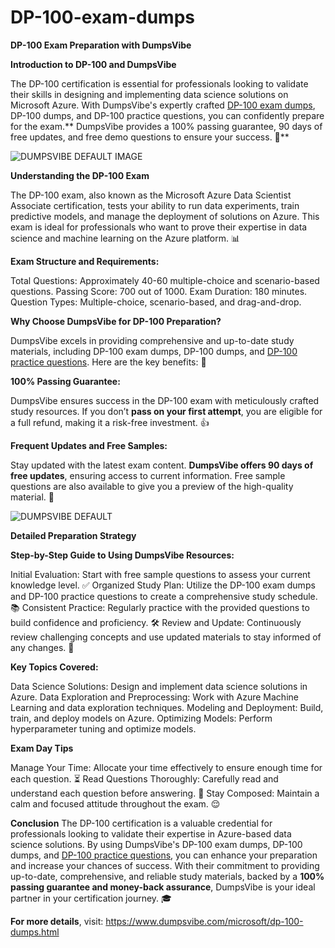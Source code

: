 # DP-100-exam-dumps
**DP-100 Exam Preparation with DumpsVibe**

**Introduction to DP-100 and DumpsVibe**

The DP-100 certification is essential for professionals looking to validate their skills in designing and implementing data science solutions on Microsoft Azure. With DumpsVibe's expertly crafted [DP-100 exam dumps](https://www.dumpsvibe.com/microsoft/dp-100-dumps.html), DP-100 dumps, and DP-100 practice questions, you can confidently prepare for the exam.** DumpsVibe provides a 100% passing guarantee, 90 days of free updates, and free demo questions to ensure your success. 🚀**

![DUMPSVIBE DEFAULT IMAGE](https://github.com/user-attachments/assets/f24cfa13-3278-4717-9125-655029553c6f)

**Understanding the DP-100 Exam**

The DP-100 exam, also known as the Microsoft Azure Data Scientist Associate certification, tests your ability to run data experiments, train predictive models, and manage the deployment of solutions on Azure. This exam is ideal for professionals who want to prove their expertise in data science and machine learning on the Azure platform. 📊

**Exam Structure and Requirements:**

Total Questions: Approximately 40-60 multiple-choice and scenario-based questions.
Passing Score: 700 out of 1000.
Exam Duration: 180 minutes.
Question Types: Multiple-choice, scenario-based, and drag-and-drop.

**Why Choose DumpsVibe for DP-100 Preparation?**

DumpsVibe excels in providing comprehensive and up-to-date study materials, including DP-100 exam dumps, DP-100 dumps, and [DP-100 practice questions](https://www.dumpsvibe.com/microsoft/dp-100-dumps.html). Here are the key benefits: 🚀

**100% Passing Guarantee:**

DumpsVibe ensures success in the DP-100 exam with meticulously crafted study resources. If you don’t **pass on your first attempt**, you are eligible for a full refund, making it a risk-free investment. 👍

**Frequent Updates and Free Samples:**

Stay updated with the latest exam content. **DumpsVibe offers 90 days of free updates**, ensuring access to current information. Free sample questions are also available to give you a preview of the high-quality material. 📅

![DUMPSVIBE DEFAULT](https://github.com/user-attachments/assets/225e198a-3b48-40b2-8ebb-bb35bfeac265)

**Detailed Preparation Strategy**

**Step-by-Step Guide to Using DumpsVibe Resources:**

Initial Evaluation: Start with free sample questions to assess your current knowledge level. ✅
Organized Study Plan: Utilize the DP-100 exam dumps and DP-100 practice questions to create a comprehensive study schedule. 📚
Consistent Practice: Regularly practice with the provided questions to build confidence and proficiency. 🛠️
Review and Update: Continuously review challenging concepts and use updated materials to stay informed of any changes. 🔄

**Key Topics Covered:**

Data Science Solutions: Design and implement data science solutions in Azure.
Data Exploration and Preprocessing: Work with Azure Machine Learning and data exploration techniques.
Modeling and Deployment: Build, train, and deploy models on Azure.
Optimizing Models: Perform hyperparameter tuning and optimize models.

**Exam Day Tips**

Manage Your Time: Allocate your time effectively to ensure enough time for each question. ⏳
Read Questions Thoroughly: Carefully read and understand each question before answering. 👀
Stay Composed: Maintain a calm and focused attitude throughout the exam. 😌

**Conclusion**
The DP-100 certification is a valuable credential for professionals looking to validate their expertise in Azure-based data science solutions. By using DumpsVibe's DP-100 exam dumps, DP-100 dumps, and [DP-100 practice questions](https://www.dumpsvibe.com/microsoft/dp-100-dumps.html), you can enhance your preparation and increase your chances of success. With their commitment to providing up-to-date, comprehensive, and reliable study materials, backed by a **100% passing guarantee and money-back assurance**, DumpsVibe is your ideal partner in your certification journey. 🎓

**For more details**, visit: https://www.dumpsvibe.com/microsoft/dp-100-dumps.html
